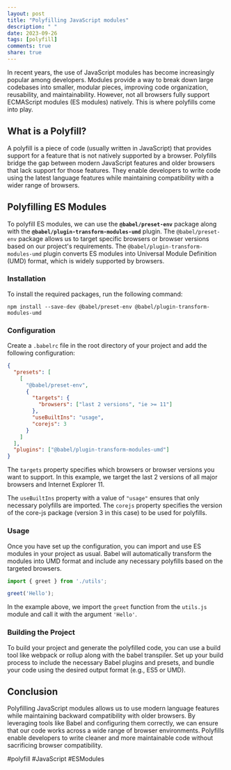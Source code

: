 ```yaml
---
layout: post
title: "Polyfilling JavaScript modules"
description: " "
date: 2023-09-26
tags: [polyfill]
comments: true
share: true
---
```


In recent years, the use of JavaScript modules has become increasingly popular among developers. Modules provide a way to break down large codebases into smaller, modular pieces, improving code organization, reusability, and maintainability. However, not all browsers fully support ECMAScript modules (ES modules) natively. This is where polyfills come into play.

## What is a Polyfill?

A polyfill is a piece of code (usually written in JavaScript) that provides support for a feature that is not natively supported by a browser. Polyfills bridge the gap between modern JavaScript features and older browsers that lack support for those features. They enable developers to write code using the latest language features while maintaining compatibility with a wider range of browsers.

## Polyfilling ES Modules

To polyfill ES modules, we can use the **`@babel/preset-env`** package along with the **`@babel/plugin-transform-modules-umd`** plugin. The `@babel/preset-env` package allows us to target specific browsers or browser versions based on our project's requirements. The `@babel/plugin-transform-modules-umd` plugin converts ES modules into Universal Module Definition (UMD) format, which is widely supported by browsers.

### Installation

To install the required packages, run the following command:

```shell
npm install --save-dev @babel/preset-env @babel/plugin-transform-modules-umd
```

### Configuration

Create a `.babelrc` file in the root directory of your project and add the following configuration:

```json
{
  "presets": [
    [
      "@babel/preset-env",
      {
        "targets": {
          "browsers": ["last 2 versions", "ie >= 11"]
        },
        "useBuiltIns": "usage",
        "corejs": 3
      }
    ]
  ],
  "plugins": ["@babel/plugin-transform-modules-umd"]
}
```

The `targets` property specifies which browsers or browser versions you want to support. In this example, we target the last 2 versions of all major browsers and Internet Explorer 11.

The `useBuiltIns` property with a value of `"usage"` ensures that only necessary polyfills are imported. The `corejs` property specifies the version of the core-js package (version 3 in this case) to be used for polyfills.

### Usage

Once you have set up the configuration, you can import and use ES modules in your project as usual. Babel will automatically transform the modules into UMD format and include any necessary polyfills based on the targeted browsers.

```javascript
import { greet } from './utils';

greet('Hello');
```

In the example above, we import the `greet` function from the `utils.js` module and call it with the argument `'Hello'`.

### Building the Project

To build your project and generate the polyfilled code, you can use a build tool like webpack or rollup along with the babel transpiler. Set up your build process to include the necessary Babel plugins and presets, and bundle your code using the desired output format (e.g., ES5 or UMD).

## Conclusion

Polyfilling JavaScript modules allows us to use modern language features while maintaining backward compatibility with older browsers. By leveraging tools like Babel and configuring them correctly, we can ensure that our code works across a wide range of browser environments. Polyfills enable developers to write cleaner and more maintainable code without sacrificing browser compatibility.

#polyfill #JavaScript #ESModules